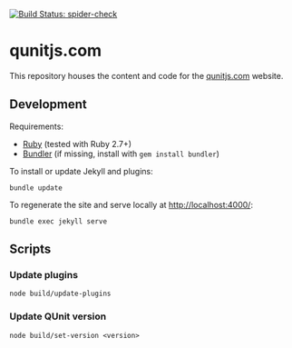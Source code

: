 [![Build Status: spider-check](https://github.com/qunitjs/qunitjs.com/actions/workflows/spider-check.yaml/badge.svg)](https://github.com/qunitjs/qunitjs.com/actions/workflows/spider-check.yaml)

# qunitjs.com

This repository houses the content and code for the [qunitjs.com](https://qunitjs.com/) website.

## Development

Requirements:

* [Ruby](https://www.ruby-lang.org/) (tested with Ruby 2.7+)
* [Bundler](https://bundler.io/) (if missing, install with `gem install bundler`)

To install or update Jekyll and plugins:

```shell
bundle update
```

To regenerate the site and serve locally at <http://localhost:4000/>:

```shell
bundle exec jekyll serve
```

## Scripts

### Update plugins

```shell
node build/update-plugins
```

### Update QUnit version

```shell
node build/set-version <version>
```
